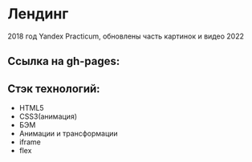 # Лендинг
2018 год Yandex Practicum,
обновлены часть картинок и видео 2022

## Ссылка на gh-pages:


## Стэк технологий:
+ HTML5
+ CSS3(анимация)
+ БЭМ
+ Анимации и трансформации
+ iframe
+ flex
